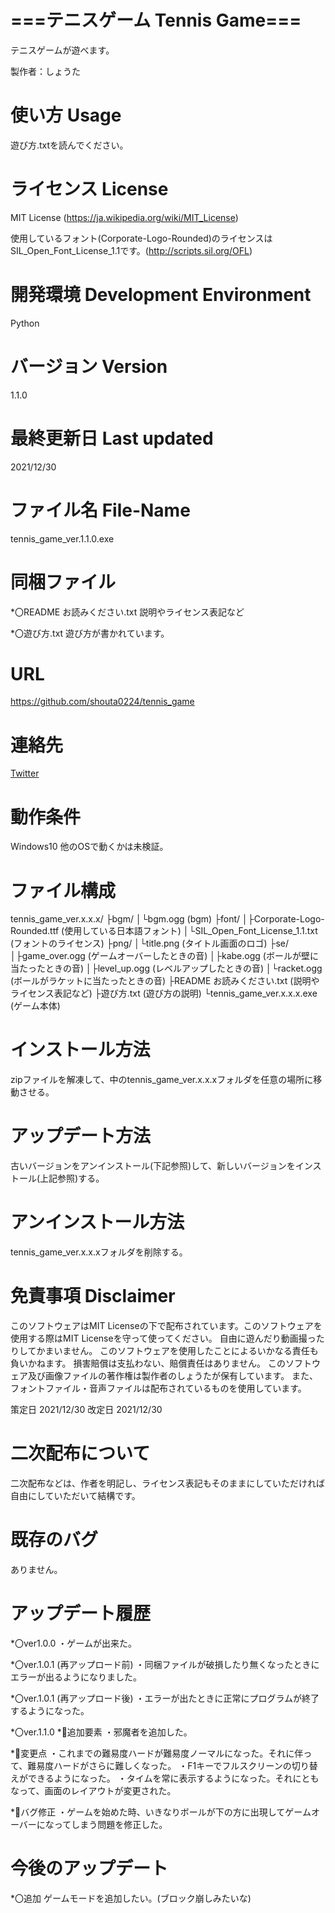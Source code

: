 # ===テニスゲーム Tennis Game===
テニスゲームが遊べます。

製作者：しょうた

# 使い方 Usage
遊び方.txtを読んでください。

# ライセンス License
MIT License (https://ja.wikipedia.org/wiki/MIT_License)

使用しているフォント(Corporate-Logo-Rounded)のライセンスはSIL_Open_Font_License_1.1です。(http://scripts.sil.org/OFL)

# 開発環境 Development Environment
Python

# バージョン Version
1.1.0

# 最終更新日 Last updated
2021/12/30

# ファイル名 File-Name
tennis_game_ver.1.1.0.exe

# 同梱ファイル
*〇README お読みください.txt
説明やライセンス表記など

*〇遊び方.txt
遊び方が書かれています。

# URL
https://github.com/shouta0224/tennis_game

# 連絡先
[Twitter](https://twitter.com/shoutarou0224)

# 動作条件
Windows10
他のOSで動くかは未検証。

# ファイル構成
tennis_game_ver.x.x.x/
 ├bgm/
 │└bgm.ogg (bgm)
 ├font/
 │├Corporate-Logo-Rounded.ttf (使用している日本語フォント)
 │└SIL_Open_Font_License_1.1.txt (フォントのライセンス)
 ├png/
 │└title.png (タイトル画面のロゴ)
 ├se/
 │├game_over.ogg (ゲームオーバーしたときの音)
 │├kabe.ogg (ボールが壁に当たったときの音)
 │├level_up.ogg (レベルアップしたときの音)
 │└racket.ogg (ボールがラケットに当たったときの音)
 ├README お読みください.txt (説明やライセンス表記など)
 ├遊び方.txt (遊び方の説明)
 └tennis_game_ver.x.x.x.exe (ゲーム本体)

# インストール方法
zipファイルを解凍して、中のtennis_game_ver.x.x.xフォルダを任意の場所に移動させる。

# アップデート方法
古いバージョンをアンインストール(下記参照)して、新しいバージョンをインストール(上記参照)する。

# アンインストール方法
tennis_game_ver.x.x.xフォルダを削除する。

# 免責事項 Disclaimer
このソフトウェアはMIT Licenseの下で配布されています。このソフトウェアを使用する際はMIT Licenseを守って使ってください。
自由に遊んだり動画撮ったりしてかまいません。
このソフトウェアを使用したことによるいかなる責任も負いかねます。
損害賠償は支払わない、賠償責任はありません。
このソフトウェア及び画像ファイルの著作権は製作者のしょうたが保有しています。
また、フォントファイル・音声ファイルは配布されているものを使用しています。

策定日 2021/12/30
改定日 2021/12/30

# 二次配布について
二次配布などは、作者を明記し、ライセンス表記もそのままにしていただければ自由にしていただいて結構です。

# 既存のバグ
ありません。

# アップデート履歴
*〇ver1.0.0
・ゲームが出来た。

*〇ver.1.0.1 (再アップロード前)
・同梱ファイルが破損したり無くなったときにエラーが出るようになりました。

*〇ver.1.0.1 (再アップロード後)
・エラーが出たときに正常にプログラムが終了するようになった。

*〇ver.1.1.0
*🔳追加要素
・邪魔者を追加した。

*🔳変更点
・これまでの難易度ハードが難易度ノーマルになった。それに伴って、難易度ハードがさらに難しくなった。
・F1キーでフルスクリーンの切り替えができるようになった。
・タイムを常に表示するようになった。それにともなって、画面のレイアウトが変更された。

*🔳バグ修正
・ゲームを始めた時、いきなりボールが下の方に出現してゲームオーバーになってしまう問題を修正した。

# 今後のアップデート
*〇追加
ゲームモードを追加したい。(ブロック崩しみたいな)
